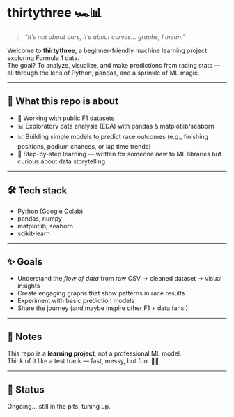 # thirtythree 🏎️📊  

> *“It’s not about cars, it’s about curves… graphs, I mean.”*  

Welcome to **thirtythree**, a beginner-friendly machine learning project exploring Formula 1 data.  
The goal? To analyze, visualize, and make predictions from racing stats — all through the lens of Python, pandas, and a sprinkle of ML magic.  

---

## 🚦 What this repo is about  
- 📂 Working with public F1 datasets  
- 📊 Exploratory data analysis (EDA) with pandas & matplotlib/seaborn  
- 📈 Building simple models to predict race outcomes (e.g., finishing positions, podium chances, or lap time trends)  
- 🧩 Step-by-step learning — written for someone *new* to ML libraries but curious about data storytelling  

---

## 🛠️ Tech stack  
- Python (Google Colab)  
- pandas, numpy  
- matplotlib, seaborn  
- scikit-learn  

---

## ✨ Goals  
- Understand the *flow of data* from raw CSV → cleaned dataset → visual insights  
- Create engaging graphs that show patterns in race results  
- Experiment with basic prediction models  
- Share the journey (and maybe inspire other F1 + data fans!)  

---

## 📌 Notes  
This repo is a **learning project**, not a professional ML model.  
Think of it like a test track — fast, messy, but fun. 🚗💨  

---

## 🌟 Status  
Ongoing… still in the pits, tuning up.  
